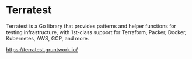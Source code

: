 # Terratest

Terratest is a Go library that provides patterns and helper functions for testing infrastructure, with 1st-class support for Terraform, Packer, Docker, Kubernetes, AWS, GCP, and more.

<https://terratest.gruntwork.io/>
